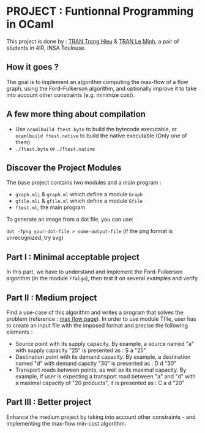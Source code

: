 # PROJECT : Funtionnal Programming in OCaml

This project is done by : [TRAN Trong Hieu](https://github.com/kuro10) & [TRAN Le Minh](https://github.com/tranleminh), a pair of students in 4IR, INSA Toulouse.

## How it goes ? 

The goal is to implement an algorithm computing the max-flow of a flow graph, using the Ford–Fulkerson algorithm, and optionally improve it to take into account other constraints (e.g. minimize cost).

## A few more thing about compilation
* Use `ocamlbuild ftest.byte` to build the bytecode executable, or `ocamlbuild ftest.native` to build the native executable (Only one of them)
* `./ftest.byte` or `./ftest.native` 

## Discover the Project Modules 

The base project contains two modules and a main program : 

* `graph.mli` & `graph.ml` which define a module `Graph`
* `gfile.mli` & `gfile.ml` which define a module `Gfile`
* `ftest.ml`, the main program 

To generate an image from a dot file, you can use: 

 `dot -Tpng your-dot-file > some-output-file` (if the png format is unrecognized, try svg)

## Part I : Minimal acceptable project

In this part, we have to understand and implement the Ford-Fulkerson algorithm (in the module `Ffalgo`), then test it on several examples and verify.

## Part II : Medium project

Find a use-case of this algorithm and writes a program that solves the problem (reference : [max flow page](https://en.wikipedia.org/wiki/Maximum_flow_problem)).
In order to use module Tfile, user has to create an input file with the imposed format and precise the following elements :
- Source point with its supply capacity. By example, a source named "a" with supply capacity "25" is presented as : S a "25" 
- Destination point with its demand capacity. By example, a destination named "d" with demand capcity "30" is presented as : D d "30"
- Transport roads between points, as well as its maximal capacity. By example, if user is expecting a transport road between "a" and "d" with a maximal capacity of "20 products", it is presented as : C a d "20" 
## Part III : Better project

Enhance the medium project by taking into account other constraints - and implementing the max-flow min-cost algorithm.




